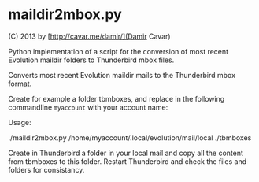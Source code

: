 maildir2mbox.py
===============

(C) 2013 by [http://cavar.me/damir/](Damir Cavar)


Python implementation of a script for the conversion of most recent Evolution maildir folders to Thunderbird mbox files.

Converts most recent Evolution maildir mails to the Thunderbird mbox format.

Create for example a folder tbmboxes, and replace in the following commandline ``myaccount`` with your account name:

Usage:

  ./maildir2mbox.py /home/myaccount/.local/evolution/mail/local ./tbmboxes

Create in Thunderbird a folder in your local mail and copy all the content from tbmboxes to this folder. Restart Thunderbird and check the files and folders for consistancy.
